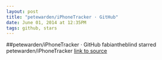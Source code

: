 ```yaml
---
layout: post
title: "petewarden/iPhoneTracker · GitHub"
date: June 01, 2014 at 12:35PM
tags: github, stars
---
```

##petewarden/iPhoneTracker · GitHub
fabiantheblind starred petewarden/iPhoneTracker
[link to source](http://ift.tt/1mFkqb3) 
